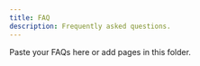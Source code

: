```yaml
---
title: FAQ
description: Frequently asked questions.
---
```


Paste your FAQs here or add pages in this folder.



